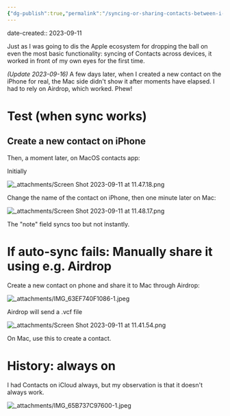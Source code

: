 ```yaml
---
{"dg-publish":true,"permalink":"/syncing-or-sharing-contacts-between-i-os-i-phone-and-mac-os-contacts-app/","noteIcon":"2"}
---
```


date-created:: 2023-09-11

Just as I was going to dis the Apple ecosystem for dropping the ball on even the most basic functionality: syncing of Contacts across devices, it worked in front of my own eyes for the first time.

*(Update 2023-09-16)* A few days later, when I created a new contact on the iPhone for real, the Mac side didn't show it after moments have elapsed. I had to rely on Airdrop, which worked. Phew!

# Test (when sync works)

## Create a new contact on iPhone

Then, a moment later, on MacOS contacts app:

Initially

![_attachments/Screen Shot 2023-09-11 at 11.47.18.png](/img/user/_attachments/Screen%20Shot%202023-09-11%20at%2011.47.18.png)

Change the name of the contact on iPhone, then one minute later on Mac:

![_attachments/Screen Shot 2023-09-11 at 11.48.17.png](/img/user/_attachments/Screen%20Shot%202023-09-11%20at%2011.48.17.png)

The "note" field syncs too but not instantly.
# If auto-sync fails: Manually share it using e.g. Airdrop

Create a new contact on phone and share it to Mac through Airdrop:

![_attachments/IMG_63EF740F1086-1.jpeg](/img/user/_attachments/IMG_63EF740F1086-1.jpeg)

Airdrop will send a .vcf file

![_attachments/Screen Shot 2023-09-11 at 11.41.54.png](/img/user/_attachments/Screen%20Shot%202023-09-11%20at%2011.41.54.png)

On Mac, use this to create a contact.
# History: always on

I had Contacts on iCloud always, but my observation is that it doesn't always work.

![_attachments/IMG_65B737C97600-1.jpeg](/img/user/_attachments/IMG_65B737C97600-1.jpeg)